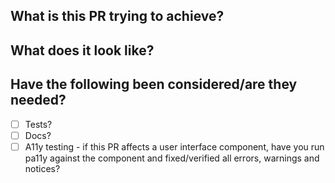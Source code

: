 ## What is this PR trying to achieve?

## What does it look like?

## Have the following been considered/are they needed?

- [ ] Tests?
- [ ] Docs?
- [ ] A11y testing - if this PR affects a user interface component, have you run pa11y against the component and fixed/verified all errors, warnings and notices?
